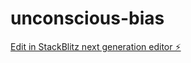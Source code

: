 # unconscious-bias

[Edit in StackBlitz next generation editor ⚡️](https://stackblitz.com/~/github.com/RB0810/unconscious-bias)